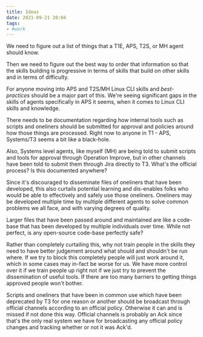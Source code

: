 ```yaml
---
title: Ideas
date: 2021-09-21 20:04
tags:
- #work
---
```


We need to figure out a list of things that a T1E, APS, T2S, or MH agent should
know. 

Then we need to figure out the best way to order that information so that the
skills building is progressive in terms of skills that build on other skills
and in terms of difficulty.

For anyone moving into APS and T2S/MH Linux CLI skills and _best-practices_
should be a major part of this. We're seeing significant gaps in the skills of
agents specifically in APS it seems, when it comes to Linux CLI skills and
knowledge.

There needs to be documentation regarding how internal tools such as scripts and
oneliners should be submitted for approval and policies around how those things
are processed. Right now to anyone in T1 - APS, Systems/T3 seems a bit like a
black-hole. 

Also, Systems level agents, like myself (MH) are being told to submit scripts
and tools for approval through Operation Improve, but in other channels have
been told to submit them through Jira directly to T3. What's the official
process? Is this documented anywhere?

Since it's discouraged to disseminate files of oneliners that have been
developed, this also curtails potential learning and dis-enables folks who would
be able to effectively and safely use those oneliners. Oneliners may be
developed multiple time by multiple different agents to solve common problems we
all face, and with varying degrees of quality. 

Larger files that have been passed around and maintained are like a code-base
that has been developed by multiple individuals over time. While not perfect, is
any open-source code-base perfectly safe?

Rather than completely curtailing this, why not train people in the skills they
need to have better judgement around what should and shouldn't be run where. If
we try to block this completely people will just work around it, which in some
cases may in-fact be worse for us. We have more control over it if we train
people up right not if we just try to prevent the dissemination of useful tools. 
If there are too many barriers to getting things approved people won't bother.

Scripts and oneliners that have been in common use which have been deprecated by
T3 for one reason or another should be broadcast through official channels
according to an official policy. Otherwise it can and is missed if not done this
way. Official channels is probably an Ack since that's the only real system we
have for broadcasting any official policy changes and tracking whether or not it
was Ack'd. 


